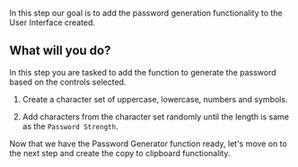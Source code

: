 In this step our goal is to add the password generation functionality to the User Interface created.

## What will you do?

In this step you are tasked to add the function to generate the password based on the controls selected.

1. Create a character set of uppercase, lowercase, numbers and symbols.

2. Add characters from the character set randomly until the length is same as the `Password Strength`.

Now that we have the Password Generator function ready, let's move on to the next step and create the copy to clipboard functionality.

